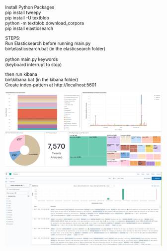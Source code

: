 Install Python Packages <br/>
pip install tweepy <br/>
pip install -U textblob <br/>
python -m textblob.download_corpora <br/>
pip install elasticsearch <br/>

STEPS:<br/>
Run Elasticsearch before running main.py <br/>
bin\elasticsearch.bat (in the elasticsearch folder) <br/>
<br/>
python main.py keywords<br/>
(keyboard interrupt to stop)<br/>

then run kibana<br/>
bin\kibana.bat (in the kibana folder)<br/>
Create index-pattern at http://localhost:5601

![Realtime twitter data Dashboard](images/realtime_dashboard_1.PNG)

![Realtime twitter data Discover](images/realtime_discover_1.PNG)